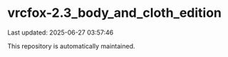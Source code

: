 # vrcfox-2.3_body_and_cloth_edition

Last updated: 2025-06-27 03:57:46

This repository is automatically maintained.
